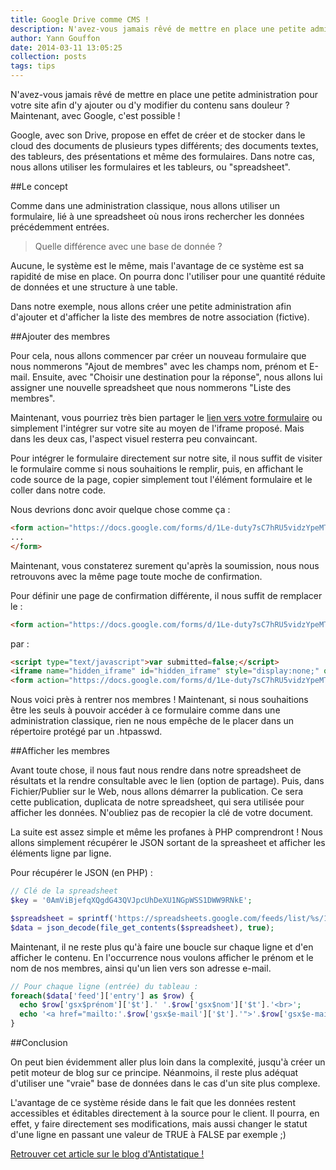 ```yaml
---
title: Google Drive comme CMS !
description: N'avez-vous jamais rêvé de mettre en place une petite administration pour votre site afin d'y ajouter ou d'y modifier du contenu sans douleur ? Maintenant, avec Google, c'est possible !
author: Yann Gouffon
date: 2014-03-11 13:05:25
collection: posts
tags: tips
---
```


N'avez-vous jamais rêvé de mettre en place une petite administration pour votre site afin d'y ajouter ou d'y modifier du contenu sans douleur ? Maintenant, avec Google, c'est possible !

Google, avec son Drive, propose en effet de créer et de stocker dans le cloud des documents de plusieurs types différents; des documents textes, des tableurs, des présentations et même des formulaires. Dans notre cas, nous allons utiliser les formulaires et les tableurs, ou "spreadsheet".

##Le concept

Comme dans une administration classique, nous allons utiliser un formulaire, lié à une spreadsheet où nous irons rechercher les données précédemment entrées. 

>Quelle différence avec une base de donnée ?

Aucune, le système est le même, mais l'avantage de ce système est sa rapidité de mise en place. On pourra donc l'utiliser pour une quantité réduite de données et une structure à une table.

Dans notre exemple, nous allons créer une petite administration afin d'ajouter et d'afficher la liste des membres de notre association (fictive).

##Ajouter des membres

Pour cela, nous allons commencer par créer un nouveau formulaire que nous nommerons "Ajout de membres" avec les champs nom, prénom et E-mail. Ensuite, avec "Choisir une destination pour la réponse", nous allons lui assigner une nouvelle spreadsheet que nous nommerons "Liste des membres".

Maintenant, vous pourriez très bien partager le [lien vers votre formulaire](https://docs.google.com/forms/d/1Le-duty7sC7hRU5vidzYpeMT_Ww7s5mU3c4k4VjXU8k/viewform) ou simplement l'intégrer sur votre site au moyen de l'iframe proposé. Mais dans les deux cas, l'aspect visuel resterra peu convaincant.

Pour intégrer le formulaire directement sur notre site, il nous suffit de visiter le formulaire comme si nous souhaitions le remplir, puis, en affichant le code source de la page, copier simplement tout l'élément formulaire et le coller dans notre code.

Nous devrions donc avoir quelque chose comme ça :

```html
<form action="https://docs.google.com/forms/d/1Le-duty7sC7hRU5vidzYpeMT_Ww7s5mU3c4k4VjXU8k/formResponse" method="POST" id="ss-form" target="_self" onsubmit="">
...
</form>
```

Maintenant, vous constaterez surement qu'après la soumission, nous nous retrouvons avec la même page toute moche de confirmation.

Pour définir une page de confirmation différente, il nous suffit de remplacer le :

```html
<form action="https://docs.google.com/forms/d/1Le-duty7sC7hRU5vidzYpeMT_Ww7s5mU3c4k4VjXU8k/formResponse" method="POST" id="ss-form" target="_self" onsubmit="">...</form>
```

par :

```html
<script type="text/javascript">var submitted=false;</script>
<iframe name="hidden_iframe" id="hidden_iframe" style="display:none;" onload="if(submitted) {window.location='http://mon-site.com/ma-page-de-confirmation.html';}"></iframe>
<form action="https://docs.google.com/forms/d/1Le-duty7sC7hRU5vidzYpeMT_Ww7s5mU3c4k4VjXU8k/formResponse" method="post" target="hidden_iframe" onsubmit="submitted=true;">...</form>
```

Nous voici près à rentrer nos membres ! Maintenant, si nous souhaitions être les seuls à pouvoir accéder à ce formulaire comme dans une administration classique, rien ne nous empêche de le placer dans un répertoire protégé par un .htpasswd.

##Afficher les membres

Avant toute chose, il nous faut nous rendre dans notre spreadsheet de résultats et la rendre consultable avec le lien (option de partage). Puis, dans Fichier/Publier sur le Web, nous allons démarrer la publication. Ce sera cette publication, duplicata de notre spreadsheet, qui sera utilisée pour afficher les données. N'oubliez pas de recopier la clé de votre document.

La suite est assez simple et même les profanes à PHP comprendront ! Nous allons simplement récupérer le JSON sortant de la spreasheet et afficher les éléments ligne par ligne.

Pour récupérer le JSON (en PHP) :

```php
// Clé de la spreadsheet
$key = '0AmViBjefqXQgdG43QVJpcUhDeXU1NGpWSS1DWW9RNkE';

$spreadsheet = sprintf('https://spreadsheets.google.com/feeds/list/%s/1/public/values?alt=json', $key);
$data = json_decode(file_get_contents($spreadsheet), true);
```

Maintenant, il ne reste plus qu'à faire une boucle sur chaque ligne et d'en afficher le contenu. En l'occurrence nous voulons afficher le prénom et le nom de nos membres, ainsi qu'un lien vers son adresse e-mail.

```php
// Pour chaque ligne (entrée) du tableau :
foreach($data['feed']['entry'] as $row) {
  echo $row['gsx$prénom']['$t'].' '.$row['gsx$nom']['$t'].'<br>';
  echo '<a href="mailto:'.$row['gsx$e-mail']['$t'].'">'.$row['gsx$e-mail']['$t'].'</a><br>';
}
```

##Conclusion

On peut bien évidemment aller plus loin dans la complexité, jusqu'à créer un petit moteur de blog sur ce principe. Néanmoins, il reste plus adéquat d'utiliser une "vraie" base de données dans le cas d'un site plus complexe.

L'avantage de ce système réside dans le fait que les données restent accessibles et éditables directement à la source pour le client. Il pourra, en effet, y faire directement ses modifications, mais aussi changer le statut d'une ligne en passant une valeur de TRUE à FALSE par exemple ;)


[Retrouver cet article sur le blog d'Antistatique !](http://antistatique.net/blog/2014/03/11/google-drive-comme-cms/)
